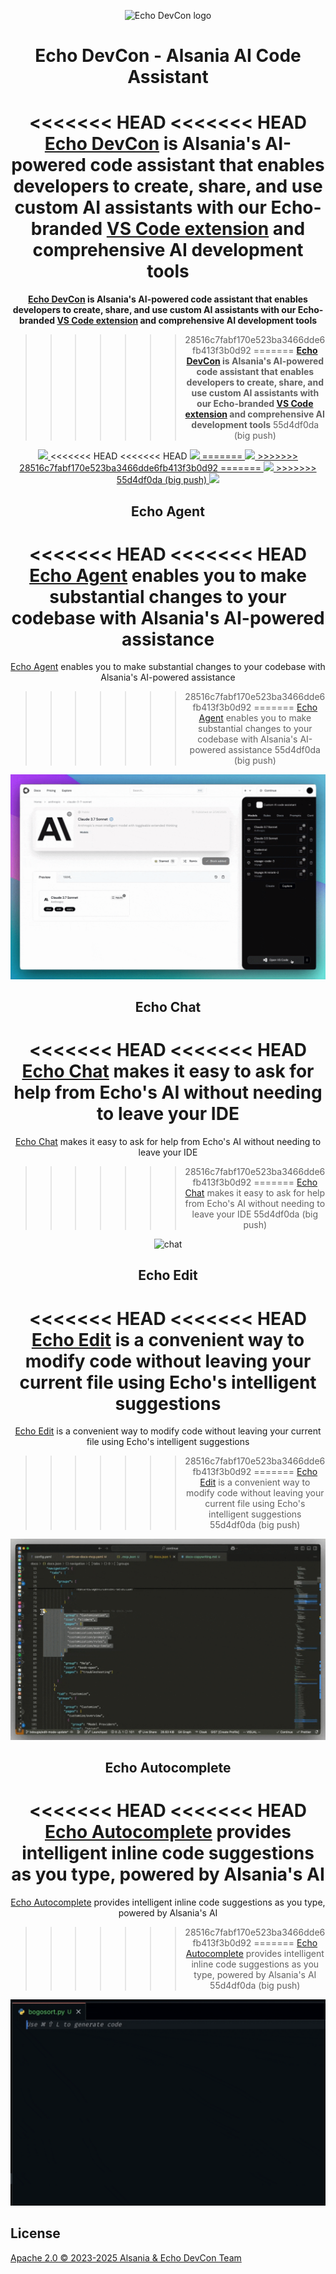 <div align="center">

![Echo DevCon logo](media/readme.png)

</div>

<h1 align="center">Echo DevCon - Alsania AI Code Assistant</h1>

<div align="center">

<<<<<<< HEAD
<<<<<<< HEAD
**[Echo DevCon](https://alsania.com/echo-devcon) is Alsania's AI-powered code assistant that enables developers to create, share, and use custom AI assistants with our Echo-branded [VS Code extension](https://marketplace.visualstudio.com/items?itemName=Alsania.echo-devcon-plugin) and comprehensive AI development tools**
=======
**[Echo DevCon](https://alsania.com/devcon) is Alsania's AI-powered code assistant that enables developers to create, share, and use custom AI assistants with our Echo-branded [VS Code extension](https://marketplace.visualstudio.com/items?itemName=Alsania.devcon-plugin) and comprehensive AI development tools**
>>>>>>> 28516c7fabf170e523ba3466dde6fb413f3b0d92
=======
**[Echo DevCon](https://alsania.com/devcon) is Alsania's AI-powered code assistant that enables developers to create, share, and use custom AI assistants with our Echo-branded [VS Code extension](https://marketplace.visualstudio.com/items?itemName=Alsania.devcon-plugin) and comprehensive AI development tools**
>>>>>>> 55d4df0da (big push)

</div>

<div align="center">

<a target="_blank" href="https://opensource.org/licenses/Apache-2.0" style="background:none">
    <img src="https://img.shields.io/badge/License-Apache_2.0-blue.svg" style="height: 22px;" />
</a>
<<<<<<< HEAD
<<<<<<< HEAD
<a target="_blank" href="https://alsania.com/echo-devcon" style="background:none">
    <img src="https://img.shields.io/badge/Echo-DevCon-%2339FF14.svg?labelColor=0A2472&color=39FF14&logo=data:image/svg%2bxml;base64,PHN2ZyB4bWxucz0iaHR0cDovL3d3dy53My5vcmcvMjAwMC9zdmciIHZpZXdCb3g9IjAgMCAyNCAyNCIgZmlsbD0id2hpdGUiPjxwYXRoIGQ9Ik0xMiAyQzYuNDggMiAyIDYuNDggMiAxMnM0LjQ4IDEwIDEwIDEwIDEwLTQuNDggMTAtMTBTMTcuNTIgMiAxMiAyem0wIDE4Yy00LjQxIDAtOC0zLjU5LTgtOHMzLjU5LTggOC04IDggMy41OSA4IDgtMy41OSA4LTggOHoiLz48L3N2Zz4=" style="height: 22px;" />
=======
<a target="_blank" href="https://alsania.com/devcon" style="background:none">
    <img src="https://img.shields.io/badge/DevCon-%2339FF14.svg?labelColor=0A2472&color=39FF14&logo=data:image/svg%2bxml;base64,PHN2ZyB4bWxucz0iaHR0cDovL3d3dy53My5vcmcvMjAwMC9zdmciIHZpZXdCb3g9IjAgMCAyNCAyNCIgZmlsbD0id2hpdGUiPjxwYXRoIGQ9Ik0xMiAyQzYuNDggMiAyIDYuNDggMiAxMnM0LjQ4IDEwIDEwIDEwIDEwLTQuNDggMTAtMTBTMTcuNTIgMiAxMiAyem0wIDE4Yy00LjQxIDAtOC0zLjU5LTgtOHMzLjU5LTggOC04IDggMy41OSA4IDgtMy41OSA4LTggOHoiLz48L3N2Zz4=" style="height: 22px;" />
>>>>>>> 28516c7fabf170e523ba3466dde6fb413f3b0d92
=======
<a target="_blank" href="https://alsania.com/devcon" style="background:none">
    <img src="https://img.shields.io/badge/DevCon-%2339FF14.svg?labelColor=0A2472&color=39FF14&logo=data:image/svg%2bxml;base64,PHN2ZyB4bWxucz0iaHR0cDovL3d3dy53My5vcmcvMjAwMC9zdmciIHZpZXdCb3g9IjAgMCAyNCAyNCIgZmlsbD0id2hpdGUiPjxwYXRoIGQ9Ik0xMiAyQzYuNDggMiAyIDYuNDggMiAxMnM0LjQ4IDEwIDEwIDEwIDEwLTQuNDggMTAtMTBTMTcuNTIgMiAxMiAyem0wIDE4Yy00LjQxIDAtOC0zLjU5LTgtOHMzLjU5LTggOC04IDggMy41OSA4IDgtMy41OSA4LTggOHoiLz48L3N2Zz4=" style="height: 22px;" />
>>>>>>> 55d4df0da (big push)
</a>
<a target="_blank" href="https://github.com/SigmaSauer07/echo-dev" style="background:none">
    <img src="https://img.shields.io/badge/GitHub-Alsania-0A2472.svg?labelColor=39FF14&color=0A2472&logo=github" style="height: 22px;" />
</a>

<p></p>

## Echo Agent

<<<<<<< HEAD
<<<<<<< HEAD
[Echo Agent](https://alsania.com/echo-devcon/docs/agent) enables you to make substantial changes to your codebase with Alsania's AI-powered assistance
=======
[Echo Agent](https://alsania.com/devcon/docs/agent) enables you to make substantial changes to your codebase with Alsania's AI-powered assistance
>>>>>>> 28516c7fabf170e523ba3466dde6fb413f3b0d92
=======
[Echo Agent](https://alsania.com/devcon/docs/agent) enables you to make substantial changes to your codebase with Alsania's AI-powered assistance
>>>>>>> 55d4df0da (big push)

![agent](./media/agent.gif)

## Echo Chat

<<<<<<< HEAD
<<<<<<< HEAD
[Echo Chat](https://alsania.com/echo-devcon/docs/chat) makes it easy to ask for help from Echo's AI without needing to leave your IDE
=======
[Echo Chat](https://alsania.com/devcon/docs/chat) makes it easy to ask for help from Echo's AI without needing to leave your IDE
>>>>>>> 28516c7fabf170e523ba3466dde6fb413f3b0d92
=======
[Echo Chat](https://alsania.com/devcon/docs/chat) makes it easy to ask for help from Echo's AI without needing to leave your IDE
>>>>>>> 55d4df0da (big push)

![chat](./media/chat.gif)

## Echo Edit

<<<<<<< HEAD
<<<<<<< HEAD
[Echo Edit](https://alsania.com/echo-devcon/docs/edit) is a convenient way to modify code without leaving your current file using Echo's intelligent suggestions
=======
[Echo Edit](https://alsania.com/devcon/docs/edit) is a convenient way to modify code without leaving your current file using Echo's intelligent suggestions
>>>>>>> 28516c7fabf170e523ba3466dde6fb413f3b0d92
=======
[Echo Edit](https://alsania.com/devcon/docs/edit) is a convenient way to modify code without leaving your current file using Echo's intelligent suggestions
>>>>>>> 55d4df0da (big push)

![edit](./media/edit.gif)

## Echo Autocomplete

<<<<<<< HEAD
<<<<<<< HEAD
[Echo Autocomplete](https://alsania.com/echo-devcon/docs/autocomplete) provides intelligent inline code suggestions as you type, powered by Alsania's AI
=======
[Echo Autocomplete](https://alsania.com/devcon/docs/autocomplete) provides intelligent inline code suggestions as you type, powered by Alsania's AI
>>>>>>> 28516c7fabf170e523ba3466dde6fb413f3b0d92
=======
[Echo Autocomplete](https://alsania.com/devcon/docs/autocomplete) provides intelligent inline code suggestions as you type, powered by Alsania's AI
>>>>>>> 55d4df0da (big push)

![autocomplete](./media/autocomplete.gif)

</div>

## License

[Apache 2.0 © 2023-2025 Alsania & Echo DevCon Team](./LICENSE)
